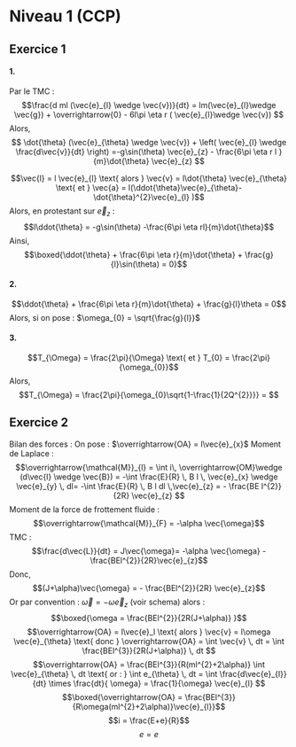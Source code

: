 # Niveau 1 (CCP)
## Exercice 1
#### 1.
Par le TMC : 
$$\frac{d ml (\vec{e}_{l} \wedge \vec{v})}{dt} = lm(\vec{e}_{l}\wedge \vec{g}) + \overrightarrow{0} - 6l\pi \eta r ( \vec{e}_{l}\wedge \vec{v}) $$
Alors,
$$ \dot{\theta} (\vec{e}_{\theta} \wedge \vec{v}) +  \left( \vec{e}_{l} \wedge \frac{d\vec{v}}{dt} \right) =-g\sin(\theta) \vec{e}_{z} - \frac{6\pi \eta r l }{m}\dot{\theta} \vec{e}_{z} $$

$$\vec{l} = l \vec{e}_{l} \text{ alors } \vec{v} = l\dot{\theta} \vec{e}_{\theta} \text{ et } \vec{a} = l(\ddot{\theta}\vec{e}_{\theta}- \dot{\theta}^{2}\vec{e}_{l} )$$
Alors, en protestant sur $\vec{e}_{z}$ : 
$$l\ddot{\theta} = -g\sin(\theta) -\frac{6\pi \eta rl}{m}\dot{\theta}$$
Ainsi, 
$$\boxed{\ddot{\theta} + \frac{6\pi \eta r}{m}\dot{\theta} + \frac{g}{l}\sin(\theta) = 0}$$

#### 2.
$$\ddot{\theta} + \frac{6\pi \eta r}{m}\dot{\theta} + \frac{g}{l}\theta = 0$$
Alors, si on pose : $\omega_{0} = \sqrt{\frac{g}{l}}$

#### 3.
$$T_{\Omega} = \frac{2\pi}{\Omega} \text{ et } T_{0} = \frac{2\pi}{\omega_{0}}$$
Alors, 
$$T_{\Omega} = \frac{2\pi}{\omega_{0}\sqrt{1-\frac{1}{2Q^{2}}}} = $$

## Exercice 2
Bilan des forces : 
On pose : $\overrightarrow{OA} = l\vec{e}_{x}$
Moment de Laplace : 
$$\overrightarrow{\mathcal{M}}_{l} = \int i\, \overrightarrow{OM}\wedge (d\vec{l} \wedge \vec{B}) = -\int \frac{E}{R} \, B l \, \vec{e}_{x} \wedge \vec{e}_{y} \, dl= -\int \frac{E}{R} \, B l dl \,\vec{e}_{z} = - \frac{BE l^{2}}{2R} \vec{e}_{z} $$
Moment de la force de frottement fluide : 
$$\overrightarrow{\mathcal{M}}_{F} = -\alpha \vec{\omega}$$
TMC : 
$$\frac{d\vec{L}}{dt} = J\vec{\omega}= -\alpha \vec{\omega} -\frac{BEl^{2}}{2R}\vec{e}_{z}$$
Donc,  
$$(J+\alpha)\vec{\omega} = - \frac{BEl^{2}}{2R} \vec{e}_{z}$$
Or par convention : $\vec{\omega} = - \omega \vec{e}_{z}$ (voir schema) alors : 
$$\boxed{\omega = \frac{BEl^{2}}{2R(J+\alpha)} }$$
$$\overrightarrow{OA} = l\vec{e}_l \text{ alors } \vec{v} = l\omega \vec{e}_{\theta} \text{ donc } \overrightarrow{OA} = \int \vec{v} \, dt = \int \frac{BEl^{3}}{2R(J+\alpha)} \, dt  $$
$$\overrightarrow{OA} = \frac{BEl^{3}}{R(ml^{2}+2\alpha)} \int \vec{e}_{\theta} \, dt \text{ or : } \int e_{\theta} \, dt = \int \frac{d\vec{e}_{l}}{dt} \times \frac{dt}{ \omega} = \frac{1}{\omega} \vec{e}_{l}    $$
$$\boxed{\overrightarrow{OA} = \frac{BEl^{3}}{R\omega(ml^{2}+2\alpha)}\vec{e}_{l}}$$
$$i = \frac{E+e}{R}$$
$$e = e$$